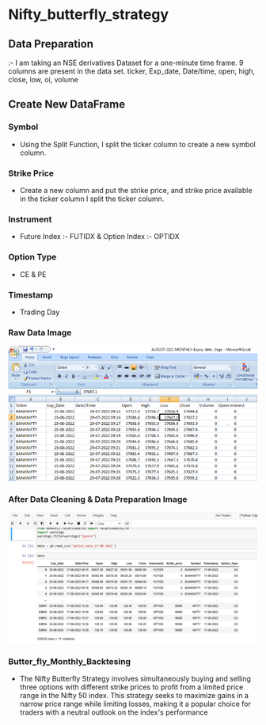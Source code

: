 # Nifty_butterfly_strategy

## Data Preparation
:- I am taking an NSE  derivatives Dataset for a one-minute time frame. 9 columns are present in the data set.
   ticker, Exp_date, Date/time, open, high, close, low, oi, volume
## Create New DataFrame
### Symbol
- Using the Split Function, I  split the ticker column to  create a new symbol column.

### Strike Price
- Create a new column and put the strike price, and strike price available in the ticker column I split the ticker column.
  
### Instrument
- Future Index :- FUTIDX  &  Option Index :- OPTIDX

### Option Type 
- CE & PE

### Timestamp
- Trading Day

### Raw Data Image
 ![Raw Data Image](https://github.com/Mauryaanish/Nifty_butterfly_strategy/blob/main/Raw_Data.txt/raw%20data.PNG)

### After Data Cleaning & Data Preparation Image
 ![After Data Cleaning & Data Prepration](https://github.com/Mauryaanish/Nifty_butterfly_strategy/blob/main/Raw_Data.txt/main%20data.PNG)

 ### Butter_fly_Monthly_Backtesing
 - The Nifty Butterfly Strategy involves simultaneously buying and selling three options with different strike prices to profit from a limited price range in the Nifty 50 index. This 
    strategy seeks to maximize gains in a narrow price range while limiting losses, making it a popular choice for traders with a neutral outlook on the index's performance
